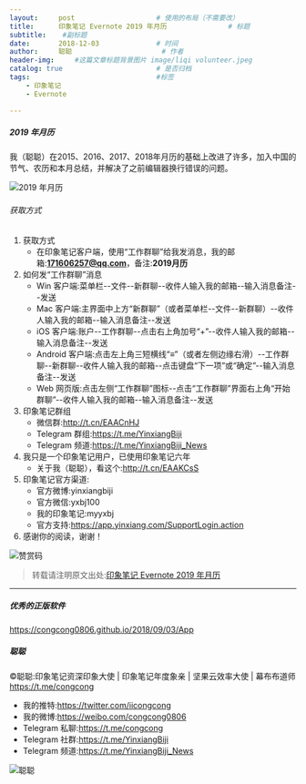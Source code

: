 ```yaml
---
layout:     post                    # 使用的布局（不需要改）
title:      印象笔记 Evernote 2019 年月历               # 标题 
subtitle:    #副标题
date:       2018-12-03              # 时间
author:     聪聪                      # 作者
header-img:     #这篇文章标题背景图片 image/liqi volunteer.jpeg
catalog: true                       # 是否归档
tags:                               #标签
    - 印象笔记
    - Evernote

---
```


##### 2019 年月历

我（聪聪）在2015、2016、2017、2018年月历的基础上改进了许多，加入中国的节气、农历和本月总结，并解决了之前编辑器换行错误的问题。

![2019 年月历](https://i.v2ex.co/pEk4YJHE.jpeg)

###### 获取方式
1. 获取方式
    * 在印象笔记客户端，使用“工作群聊”给我发消息，我的邮箱:**171606257@qq.com**，备注:**2019月历**
2. 如何发“工作群聊”消息
    * Win 客户端:菜单栏--文件--新群聊--收件人输入我的邮箱--输入消息备注--发送
    * Mac 客户端:主界面中上方“新群聊”（或者菜单栏--文件--新群聊）--收件人输入我的邮箱--输入消息备注--发送
    * iOS 客户端:账户--工作群聊--点击右上角加号“+”--收件人输入我的邮箱--输入消息备注--发送
    * Android 客户端:点击左上角三短横线“≡”（或者左侧边缘右滑）--工作群聊--新群聊--收件人输入我的邮箱--点击键盘“下一项”或“确定”--输入消息备注--发送
    * Web 网页版:点击左侧“工作群聊”图标--点击“工作群聊”界面右上角“开始群聊”--收件人输入我的邮箱--输入消息备注--发送
3. 印象笔记群组
    * 微信群:<http://t.cn/EAACnHJ>
    * Telegram 群组:<https://t.me/YinxiangBiji>
    * Telegram 频道:<https://t.me/YinxiangBiji_News>
4. 我只是一个印象笔记用户，已使用印象笔记六年
    * 关于我（聪聪），看这个:<http://t.cn/EAAKCsS>
5. 印象笔记官方渠道:
    * 官方微博:yinxiangbiji
    * 官方微信:yxbj100
    * 我的印象笔记:myyxbj
    * 官方支持:<https://app.yinxiang.com/SupportLogin.action>
6. 感谢你的阅读，谢谢！

![赞赏码](https://i.v2ex.co/9Kgu3aHa.jpeg)

> 转载请注明原文出处:[印象笔记 Evernote 2019 年月历](https://congcong0806.github.io/2018/12/03/Calendar)

---

##### 优秀的正版软件
<https://congcong0806.github.io/2018/09/03/App>

##### 聪聪
&copy;聪聪:印象笔记资深印象大使 | 印象笔记年度象亲 | 坚果云效率大使 | 幕布布道师 <https://t.me/congcong>

* 我的推特:<https://twitter.com/iicongcong>
* 我的微博:<https://weibo.com/congcong0806>
* Telegram 私聊:<https://t.me/congcong>
* Telegram 社群:<https://t.me/YinxiangBiji>
* Telegram 频道:<https://t.me/YinxiangBiji_News>

![聪聪](https://i.v2ex.co/3wc207g5.png)
